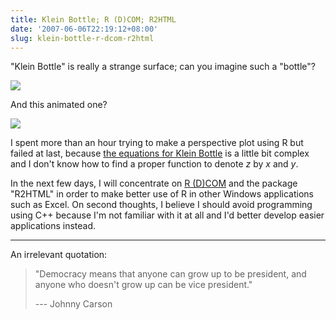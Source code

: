 ```yaml
---
title: Klein Bottle; R (D)COM; R2HTML
date: '2007-06-06T22:19:12+08:00'
slug: klein-bottle-r-dcom-r2html
---
```


"Klein Bottle" is really a strange surface; can you imagine such a "bottle"? 

[![](http://math1.cgu.edu.tw/mediawiki-1.9.3/images/gnuplot/2547f0cb18ec91f6f723929df6baccad.png)](http://math1.cgu.edu.tw/mediawiki-1.9.3/index.php?title=Main_Page) 

And this animated one? 

[![](http://alem3d.obidos.org/i/kbottle/kbdswe.gif)](http://alem3d.obidos.org/en/struik/kbottle/) 

I spent more than an hour trying to make a perspective plot using R but failed at last, because [the equations for Klein Bottle](http://mathworld.wolfram.com/KleinBottle.html) is a little bit complex and I don't know how to find a proper function to denote _z_ by _x_ and _y_. 

In the next few days, I will concentrate on [R (D)COM](http://sunsite.univie.ac.at/rcom/) and the package "R2HTML" in order to make better use of R in other Windows applications such as Excel. On second thoughts, I believe I should avoid programming using C++ because I'm not familiar with it at all and I'd better develop easier applications instead. 

---

An irrelevant quotation: 

> "Democracy means that anyone can grow up to be president, and anyone who doesn't grow up can be vice president." 
> 
> --- Johnny Carson
